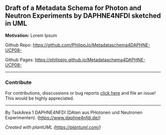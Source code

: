 ## Draft of a Metadata Schema for Photon and Neutron Experiments by DAPHNE4NFDI sketched in UML
**Motivation:**
Lorem Ipsum

Github Repo: https://github.com/PhilippJo/Metadataschema4DAPHNE-UCP08-

Github Pages: https://philippjo.github.io/Metadataschema4DAPHNE-UCP08-

---
### Contribute
For contributions, disscussions or bug reports [click here](https://github.com/PhilippJo/Metadataschema4DAPHNE-UCP08-/issues/new/choose) and file an issue! This would be highly appreciated. 

---
By TaskArea 1 DAPHNE4NFDI (DAten aus PHotonen und Neutronen Experimenten). (https://www.daphne4nfdi.de/)

*Created with plantUML (https://plantuml.com/)*

